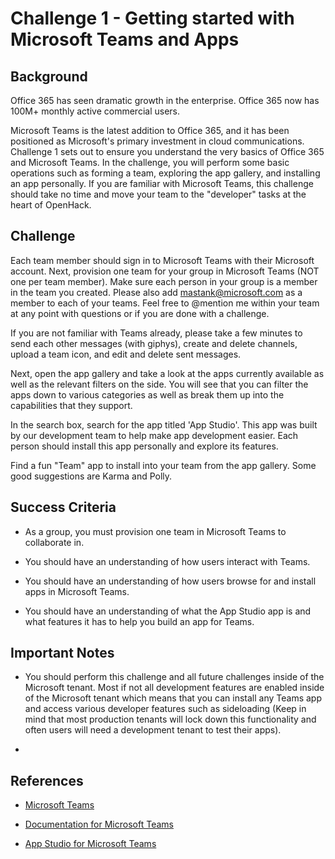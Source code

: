 # Challenge 1 - Getting started with Microsoft Teams and Apps

## Background

Office 365 has seen dramatic growth in the enterprise. Office 365 now has 100M+ monthly active commercial users.

Microsoft Teams is the latest addition to Office 365, and it has been positioned as Microsoft's primary investment in cloud communications. Challenge 1 sets out to ensure you understand the very basics of Office 365 and Microsoft Teams. In the challenge, you will perform some basic operations such as forming a team, exploring the app gallery, and installing an app personally. If you are familiar with Microsoft Teams, this challenge should take no time and move your team to the "developer" tasks at the heart of OpenHack.

## Challenge

Each team member should sign in to Microsoft Teams with their Microsoft account. Next, provision one team for your group in Microsoft Teams (NOT one per team member). Make sure each person in your group is a member in the team you created. Please also add mastank@microsoft.com as a member to each of your teams. Feel free to @mention me within your team at any point with questions or if you are done with a challenge.

If you are not familiar with Teams already, please take a few minutes to send each other messages (with giphys), create and delete channels, upload a team icon, and edit and delete sent messages.

Next, open the app gallery and take a look at the apps currently available as well as the relevant filters on the side. You will see that you can filter the apps down to various categories as well as break them up into the capabilities that they support.

In the search box, search for the app titled 'App Studio'. This app was built by our development team to help make app development easier. Each person should install this app personally and explore its features.

Find a fun "Team" app to install into your team from the app gallery. Some good suggestions are Karma and Polly. 

## Success Criteria

- As a group, you must provision one team in Microsoft Teams to collaborate in.

- You should have an understanding of how users interact with Teams.

- You should have an understanding of how users browse for and install apps in Microsoft Teams.

- You should have an understanding of what the App Studio app is and what features it has to help you build an app for Teams.

## Important Notes

- You should perform this challenge and all future challenges inside of the Microsoft tenant. Most if not all development features are enabled inside of the Microsoft tenant which means that you can install any Teams app and access various developer features such as sideloading (Keep in mind that most production tenants will lock down this functionality and often users will need a development tenant to test their apps).

- 

## References

- [Microsoft Teams](https://teams.microsoft.com)

- [Documentation for Microsoft Teams](https://docs.microsoft.com/en-us/MicrosoftTeams/Microsoft-Teams)

- [App Studio for Microsoft Teams](https://docs.microsoft.com/en-us/microsoftteams/platform/get-started/get-started-app-studio)